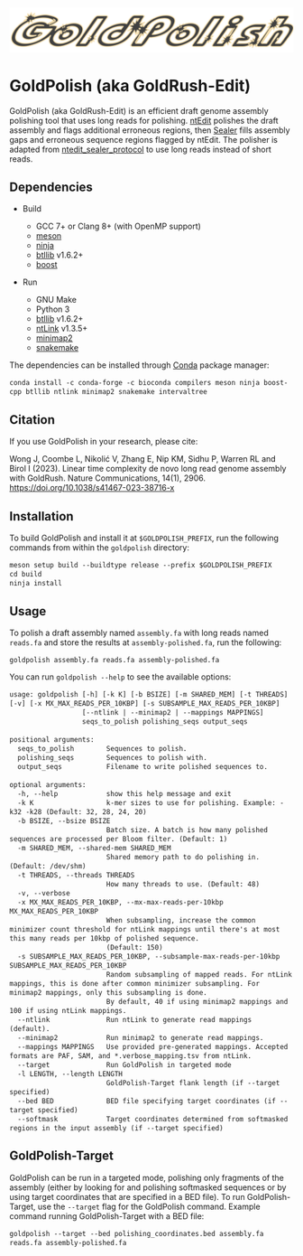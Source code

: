 ![Logo](https://github.com/bcgsc/goldpolish/blob/master/goldpolish-logo.png)

# GoldPolish (aka GoldRush-Edit)

GoldPolish (aka GoldRush-Edit) is an efficient draft genome assembly polishing tool that uses long reads for polishing. [ntEdit](https://github.com/bcgsc/ntEdit) polishes the draft assembly and flags additional erroneous regions, then [Sealer](https://github.com/bcgsc/abyss/tree/master/Sealer) fills assembly gaps and erroneous sequence regions flagged by ntEdit. The polisher is adapted from [ntedit_sealer_protocol](https://github.com/bcgsc/ntedit_sealer_protocol/) to use long reads instead of short reads.

## Dependencies

- Build
  * GCC 7+ or Clang 8+ (with OpenMP support)
  * [meson](https://mesonbuild.com/)
  * [ninja](https://ninja-build.org/)
  * [btllib](https://github.com/bcgsc/btllib) v1.6.2+
  * [boost](https://www.boost.org/)

- Run
  * GNU Make
  * Python 3
  * [btllib](https://github.com/bcgsc/btllib) v1.6.2+
  * [ntLink](https://github.com/bcgsc/ntlink) v1.3.5+
  * [minimap2](https://github.com/lh3/minimap2)
  * [snakemake](https://github.com/snakemake/snakemake)

The dependencies can be installed through [Conda](https://docs.conda.io/en/latest/) package manager:
```
conda install -c conda-forge -c bioconda compilers meson ninja boost-cpp btllib ntlink minimap2 snakemake intervaltree

```

## Citation
If you use GoldPolish in your research, please cite:

Wong J, Coombe L, Nikolić V, Zhang E, Nip KM, Sidhu P, Warren RL and Birol I (2023). Linear time complexity de novo long read genome assembly with GoldRush. Nature Communications, 14(1), 2906. https://doi.org/10.1038/s41467-023-38716-x

## Installation

To build GoldPolish and install it at `$GOLDPOLISH_PREFIX`, run the following commands from within the `goldpolish` directory:
```
meson setup build --buildtype release --prefix $GOLDPOLISH_PREFIX
cd build
ninja install
```

## Usage

To polish a draft assembly named `assembly.fa` with long reads named `reads.fa` and store the results at `assembly-polished.fa`, run the following:
```
goldpolish assembly.fa reads.fa assembly-polished.fa
```

You can run `goldpolish --help` to see the available options:
```
usage: goldpolish [-h] [-k K] [-b BSIZE] [-m SHARED_MEM] [-t THREADS] [-v] [-x MX_MAX_READS_PER_10KBP] [-s SUBSAMPLE_MAX_READS_PER_10KBP]
                  [--ntlink | --minimap2 | --mappings MAPPINGS]
                  seqs_to_polish polishing_seqs output_seqs

positional arguments:
  seqs_to_polish        Sequences to polish.
  polishing_seqs        Sequences to polish with.
  output_seqs           Filename to write polished sequences to.

optional arguments:
  -h, --help            show this help message and exit
  -k K                  k-mer sizes to use for polishing. Example: -k32 -k28 (Default: 32, 28, 24, 20)
  -b BSIZE, --bsize BSIZE
                        Batch size. A batch is how many polished sequences are processed per Bloom filter. (Default: 1)
  -m SHARED_MEM, --shared-mem SHARED_MEM
                        Shared memory path to do polishing in. (Default: /dev/shm)
  -t THREADS, --threads THREADS
                        How many threads to use. (Default: 48)
  -v, --verbose
  -x MX_MAX_READS_PER_10KBP, --mx-max-reads-per-10kbp MX_MAX_READS_PER_10KBP
                        When subsampling, increase the common minimizer count threshold for ntLink mappings until there's at most this many reads per 10kbp of polished sequence.
                        (Default: 150)
  -s SUBSAMPLE_MAX_READS_PER_10KBP, --subsample-max-reads-per-10kbp SUBSAMPLE_MAX_READS_PER_10KBP
                        Random subsampling of mapped reads. For ntLink mappings, this is done after common minimizer subsampling. For minimap2 mappings, only this subsampling is done.
                        By default, 40 if using minimap2 mappings and 100 if using ntLink mappings.
  --ntlink              Run ntLink to generate read mappings (default).
  --minimap2            Run minimap2 to generate read mappings.
  --mappings MAPPINGS   Use provided pre-generated mappings. Accepted formats are PAF, SAM, and *.verbose_mapping.tsv from ntLink.
  --target              Run GoldPolish in targeted mode
  -l LENGTH, --length LENGTH
                        GoldPolish-Target flank length (if --target specified)
  --bed BED             BED file specifying target coordinates (if --target specified)
  --softmask            Target coordinates determined from softmasked regions in the input assembly (if --target specified)
```

## GoldPolish-Target
GoldPolish can be run in a targeted mode, polishing only fragments of the assembly (either by looking for and polishing softmasked sequences or by using target coordinates that are specified in a BED file). To run GoldPolish-Target, use the `--target` flag for the GoldPolish command. Example command running GoldPolish-Target with a BED file:
```
goldpolish --target --bed polishing_coordinates.bed assembly.fa reads.fa assembly-polished.fa 
```  
